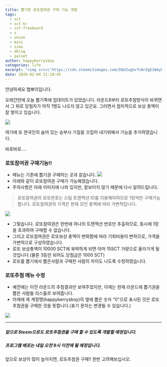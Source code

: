```yaml
---
title: 뽑기판 로또참여권 구매 기능 개발
tags:
  - sct
  - sct-kr
  - sct-freeboard
  - s
  - union
  - mini
  - zzan
  - dblog
  - palnet
author: happyberrysboy
categories: life
excerpt: "<img src=\"https://cdn.steemitimages.com/DQmZugUv7cNrZgE1W4yhzqcdtzRvaZraVMmX3VG7HMXUQsH/image.png\" />\r\n안녕하세요 햅뽀이입니다.  오래간만에 오늘 뽑기쪽에 업데이트가 있었습니다. 라운드8부터 로또추첨방식이 바뀌면서 그 뒤로 당첨자가 아직 1명도 나오지 않고 있군요. 그러면서 점차적으로 보상 총액이 잘 쌓이고 있습니다.    여기에 또 한국인의 숨어 있는 승부사 기질을 끄집어 내기위해서 기능을 추가하였습니다.  바로바로....  ### 로또참여권 구매기능!! ....."
date: 2020-02-04 21:10:45
---
```


안녕하세요 햅뽀이입니다.

오래간만에 오늘 뽑기쪽에 업데이트가 있었습니다. 라운드8부터 로또추첨방식이 바뀌면서 그 뒤로 당첨자가 아직 1명도 나오지 않고 있군요. 그러면서 점차적으로 보상 총액이 잘 쌓이고 있습니다.

![](https://cdn.steemitimages.com/DQmZugUv7cNrZgE1W4yhzqcdtzRvaZraVMmX3VG7HMXUQsH/image.png)

여기에 또 한국인의 숨어 있는 승부사 기질을 끄집어 내기위해서 기능을 추가하였습니다.

바로바로....

### 로또참여권 구매기능!!
- 메뉴는 기존에 뽑기권 구매하는 곳과 같습니다.
![](https://cdn.steemitimages.com/DQmeEyaev1pydFUnjam9xJxrMUUUhaEnMT6A6WzKaMeUKFy/image.png)
- 아래와 같이 로또참여권 구매가 가능해졌습니다.
- 주의사항은 아래 이미지에 나와 있지만, 잘보이지 않기 때문에 다시 알려드립니다.

> 로또참여권의 로또번호는 스팀 트랜잭션 ID를 이용해야하므로 1장씩만 구매가능합니다.
로또참여권의 가격은 현재 모인 총액에 따라 가변적입니다.

![](https://cdn.steemitimages.com/DQmNoog2gLXJokvmL9a4hQuCkjsBZ6vo2fJAvNn2eQVTYHQ/image.png)

- 그렇습니다. 로또참여권은 한번에 하나의 트랜잭션 번호만 추출하므로, 동시에 1장을 초과하여 구매할 수 없습니다.
- 그리고 로또참여권은 로또보상 총액이 변화함에 따라 기회비용이 변하므로, 가격을 가변적으로 구성하였습니다.
- 로또 보상총액이 10000 SCT에 육박하게 되면  아마 15SCT 가량으로 올라가게 될 것입니다.(물론 3등만 되어도 당첨금은 1000 SCT)
- 로또를 뽑기에서 뽑은사람과 구매한 사람의 차이도 나도록 수정하였습니다.

### 로또추첨 메뉴 수정
- 예전에는 이전 라운드의 추첨결과만 보여주었지만, 이제는 현재 라운드에 뽑기권을 뽑은 사람들 리스틀르 보여줍니다.
- 아래에 제 계정명(happyberrysboy)의 옆에 뽑은 숫자 "0"으로 표시된 것은 로또추첨권을 구매한 것을 뜻합니다.(표기 문자는 변경될 수 있습니다.)

![](https://cdn.steemitimages.com/DQmPmrG6G7gGfrrsucy8KEG4FHxPyuGJjRjJsqy8kE1jPXD/image.png)

___

##### 앞으로 Steem으로도 로또추첨권을 구매 할 수 있도록 개발할 예정입니다.
##### 프로그램 배포는 내일 오전 9시 이전에 될 예정입니다.
앞으로 보상이 많이 높아지면, 로또추첨권 구매!! 한번 고려해보십시오.